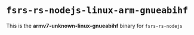 # `fsrs-rs-nodejs-linux-arm-gnueabihf`

This is the **armv7-unknown-linux-gnueabihf** binary for `fsrs-rs-nodejs`
